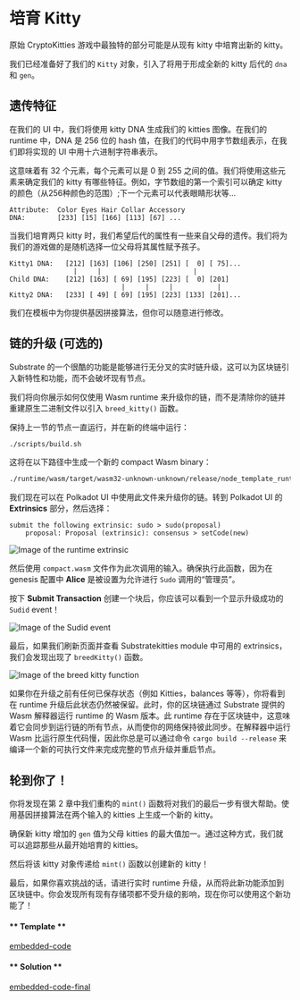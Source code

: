 # 培育 Kitty

原始 CryptoKitties 游戏中最独特的部分可能是从现有 kitty 中培育出新的 kitty。

我们已经准备好了我们的 `Kitty` 对象，引入了将用于形成全新的 kitty 后代的 `dna` 和 `gen`。

## 遗传特征

在我们的 UI 中，我们将使用 kitty DNA 生成我们的 kitties 图像。在我们的 runtime 中，DNA 是 256 位的 hash 值，在我们的代码中用字节数组表示，在我们即将实现的 UI 中用十六进制字符串表示。

这意味着有 32 个元素，每个元素可以是 0 到 255 之间的值。我们将使用这些元素来确定我们的 kitty 有哪些特征。例如，字节数组的第一个索引可以确定 kitty 的颜色（从256种颜色的范围）;下一个元素可以代表眼睛形状等...

```
Attribute:  Color Eyes Hair Collar Accessory
DNA:        [233] [15] [166] [113] [67] ...
```

当我们培育两只 kitty 时，我们希望后代的属性有一些来自父母的遗传。我们将为我们的游戏做的是随机选择一位父母将其属性赋予孩子。

```
Kitty1 DNA:   [212] [163] [106] [250] [251] [  0] [ 75]...
                |     |                       |
Child DNA:    [212] [163] [ 69] [195] [223] [  0] [201]
                            |     |     |           |
Kitty2 DNA:   [233] [ 49] [ 69] [195] [223] [133] [201]...
```

我们在模板中为你提供基因拼接算法，但你可以随意进行修改。

## 链的升级 (可选的)

Substrate 的一个很酷的功能是能够进行无分叉的实时链升级，这可以为区块链引入新特性和功能，而不会破坏现有节点。

我们将向你展示如何仅使用 Wasm runtime 来升级你的链，而不是清除你的链并重建原生二进制文件以引入 `breed_kitty()` 函数。

保持上一节的节点一直运行，并在新的终端中运行：

```bash
./scripts/build.sh
```

这将在以下路径中生成一个新的 compact Wasm binary：

```bash
./runtime/wasm/target/wasm32-unknown-unknown/release/node_template_runtime_wasm.compact.wasm
```

我们现在可以在 Polkadot UI 中使用此文件来升级你的链。转到 Polkadot UI 的 **Extrinsics** 部分，然后选择：

```
submit the following extrinsic: sudo > sudo(proposal)
    proposal: Proposal (extrinsic): consensus > setCode(new)
```

![Image of the runtime extrinsic](../../3/assets/runtime-upgrade-extrinsic.png)

然后使用 `compact.wasm` 文件作为此次调用的输入。确保执行此函数，因为在 genesis 配置中 **Alice** 是被设置为允许进行 `Sudo` 调用的“管理员”。

按下 **Submit Transaction** 创建一个块后，你应该可以看到一个显示升级成功的 `Sudid` event！

![Image of the Sudid event](../../3/assets/sudid-event.png)

最后，如果我们刷新页面并查看 Substratekitties module 中可用的 extrinsics，我们会发现出现了 `breedKitty()` 函数。

![Image of the breed kitty function](../../3/assets/breed-kitty-function.png)

如果你在升级之前有任何已保存状态（例如 Kitties，balances 等等），你将看到在 runtime 升级后此状态仍然被保留。此时，你的区块链通过 Substrate 提供的 Wasm 解释器运行 runtime 的 Wasm 版本。此 runtime 存在于区块链中，这意味着它会同步到运行链的所有节点，从而使你的网络保持彼此同步。在解释器中运行 Wasm 比运行原生代码慢，因此你总是可以通过命令 `cargo build --release` 来编译一个新的可执行文件来完成完整的节点升级并重启节点。

## 轮到你了！

你将发现在第 2 章中我们重构的 `mint()` 函数将对我们的最后一步有很大帮助。使用基因拼接算法在两个输入的 kitties 上生成一个新的 kitty。

确保新 kitty 增加的 `gen` 值为父母 kitties 的最大值加一。通过这种方式，我们就可以追踪那些从最开始培育的 kitties。

然后将该 kitty 对象传递给 `mint()` 函数以创建新的 kitty！

最后，如果你喜欢挑战的话，请进行实时 runtime 升级，从而将此新功能添加到区块链中。你会发现所有现有存储项都不受升级的影响，现在你可以使用这个新功能了！

<!-- tabs:start -->

#### ** Template **

[embedded-code](../../3/assets/3.4-template.rs ':include :type=code embed-template')

#### ** Solution **

[embedded-code-final](../../3/assets/3.4-finished-code.rs ':include :type=code embed-final')

<!-- tabs:end -->
